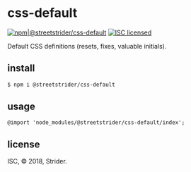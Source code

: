 # css-default
[![npm|@streetstrider/css-default](https://img.shields.io/badge/npm-%40streetstrider%2Fcss--default-CB3837.svg?style=flat-square)](https://www.npmjs.org/package/@streetstrider/css-default)
[![ISC licensed](http://img.shields.io/badge/license-ISC-brightgreen.svg?style=flat-square)](#license)

Default CSS definitions (resets, fixes, valuable initials).

## install
```sh
$ npm i @streetstrider/css-default
```

## usage
```less
@import 'node_modules/@streetstrider/css-default/index';
```

## license
ISC, © 2018, Strider.
